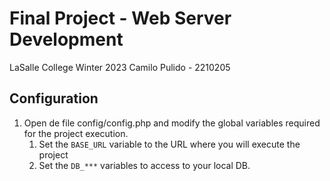 # Final Project - Web Server Development
LaSalle College Winter 2023
Camilo Pulido - 2210205


## Configuration

1. Open de file config/config.php and modify the global variables required for the project execution.
   1. Set the `BASE_URL` variable to the URL where you will execute the project 
   2. Set the `DB_***` variables to access to your local DB.